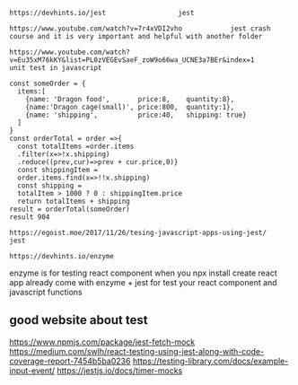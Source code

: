 ```
https://devhints.io/jest                  jest
```

```
https://www.youtube.com/watch?v=7r4xVDI2vho            jest crash course and it is very important and helpful with another folder
```

```
https://www.youtube.com/watch?v=Eu35xM76kKY&list=PL0zVEGEvSaeF_zoW9o66wa_UCNE3a7BEr&index=1           unit test in javascript
```

```
const someOrder = {
  items:[
    {name: 'Dragon food',       price:8,    quantity:8},
    {name:'Dragon cage(small)', price:800,  quantity:1},
    {name: 'shipping',          price:40,   shipping: true}
  ]
}
const orderTotal = order =>{
  const totalItems =order.items
  .filter(x=>!x.shipping)
  .reduce((prev,cur)=>prev + cur.price,0)}
  const shippingItem =
  order.items.find(x=>!!x.shipping)
  const shipping =
  totalItem > 1000 ? 0 : shippingItem.price
  return totalItems + shipping
result = orderTotal(someOrder)
result 904
```

```
https://egoist.moe/2017/11/26/tesing-javascript-apps-using-jest/                           jest
```

```
https://devhints.io/enzyme
```

enzyme is for testing react component when you npx install create react app already come with enzyme + jest for test your react component and javascript functions

## good website about test

https://www.npmjs.com/package/jest-fetch-mock
https://medium.com/swlh/react-testing-using-jest-along-with-code-coverage-report-7454b5ba0236
https://testing-library.com/docs/example-input-event/
https://jestjs.io/docs/timer-mocks
